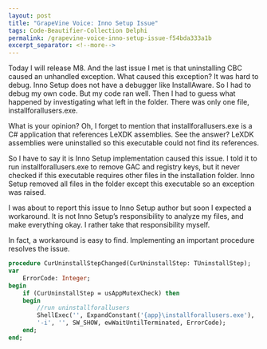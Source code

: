 ```yaml
---
layout: post
title: "GrapeVine Voice: Inno Setup Issue"
tags: Code-Beautifier-Collection Delphi
permalink: /grapevine-voice-inno-setup-issue-f54bda333a1b
excerpt_separator: <!--more-->
---
```

Today I will release M8. And the last issue I met is that uninstalling CBC caused an unhandled exception. What caused this exception? It was hard to debug. Inno Setup does not have a debugger like InstallAware. So I had to debug my own code. But my code ran well. Then I had to guess what happened by investigating what left in the folder. There was only one file, installforallusers.exe.
<!--more-->

What is your opinion? Oh, I forget to mention that installforallusers.exe is a C# application that references LeXDK assemblies. See the answer? LeXDK assemblies were uninstalled so this executable could not find its references.

So I have to say it is Inno Setup implementation caused this issue. I told it to run installforallusers.exe to remove GAC and registry keys, but it never checked if this executable requires other files in the installation folder. Inno Setup removed all files in the folder except this executable so an exception was raised.

I was about to report this issue to Inno Setup author but soon I expected a workaround. It is not Inno Setup’s responsibility to analyze my files, and make everything okay. I rather take that responsibility myself.

In fact, a workaround is easy to find. Implementing an important procedure resolves the issue.

```pascal
procedure CurUninstallStepChanged(CurUninstallStep: TUninstallStep);
var
    ErrorCode: Integer;
begin
    if (CurUninstallStep = usAppMutexCheck) then
    begin
        //run uninstallforallusers
        ShellExec('', ExpandConstant('{app}\installforallusers.exe'),
        '-i', '', SW_SHOW, ewWaitUntilTerminated, ErrorCode);
    end;
end;
```
